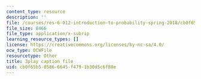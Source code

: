 ```yaml
---
content_type: resource
description: ''
file: /courses/res-6-012-introduction-to-probability-spring-2018/cb0f65b505866645f4791b30d5c6f88e_ozbtgvLKAqE.srt
file_size: 8466
file_type: application/x-subrip
learning_resource_types: []
license: https://creativecommons.org/licenses/by-nc-sa/4.0/
ocw_type: OCWFile
resourcetype: Other
title: 3play caption file
uid: cb0f65b5-0586-6645-f479-1b30d5c6f88e
---
```


